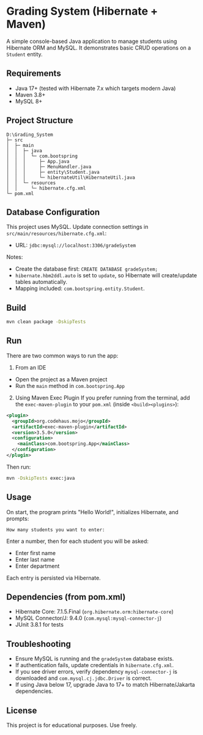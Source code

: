 # Grading System (Hibernate + Maven)

A simple console-based Java application to manage students using Hibernate ORM and MySQL. It demonstrates basic CRUD operations on a `Student` entity.

## Requirements
- Java 17+ (tested with Hibernate 7.x which targets modern Java)
- Maven 3.8+
- MySQL 8+

## Project Structure
```
D:\Grading_System
├─ src
│  ├─ main
│  │  ├─ java
│  │  │  └─ com.bootspring
│  │  │     ├─ App.java
│  │  │     ├─ MenuHandler.java
│  │  │     ├─ entity\Student.java
│  │  │     └─ hibernateUtil\HibernateUtil.java
│  │  └─ resources
│  │     └─ hibernate.cfg.xml
└─ pom.xml
```

## Database Configuration
This project uses MySQL. Update connection settings in `src/main/resources/hibernate.cfg.xml`:
- URL: `jdbc:mysql://localhost:3306/gradeSystem`

Notes:
- Create the database first: `CREATE DATABASE gradeSystem;`
- `hibernate.hbm2ddl.auto` is set to `update`, so Hibernate will create/update tables automatically.
- Mapping included: `com.bootspring.entity.Student`.

## Build
```bash
mvn clean package -DskipTests
```

## Run
There are two common ways to run the app:

1) From an IDE
- Open the project as a Maven project
- Run the `main` method in `com.bootspring.App`

2) Using Maven Exec Plugin
If you prefer running from the terminal, add the `exec-maven-plugin` to your `pom.xml` (inside `<build><plugins>`):
```xml
<plugin>
  <groupId>org.codehaus.mojo</groupId>
  <artifactId>exec-maven-plugin</artifactId>
  <version>3.5.0</version>
  <configuration>
    <mainClass>com.bootspring.App</mainClass>
  </configuration>
</plugin>
```
Then run:
```bash
mvn -DskipTests exec:java
```

## Usage
On start, the program prints "Hello World!", initializes Hibernate, and prompts:
```
How many students you want to enter:
```
Enter a number, then for each student you will be asked:
- Enter first name
- Enter last name
- Enter department

Each entry is persisted via Hibernate.

## Dependencies (from pom.xml)
- Hibernate Core: 7.1.5.Final (`org.hibernate.orm:hibernate-core`)
- MySQL Connector/J: 9.4.0 (`com.mysql:mysql-connector-j`)
- JUnit 3.8.1 for tests

## Troubleshooting
- Ensure MySQL is running and the `gradeSystem` database exists.
- If authentication fails, update credentials in `hibernate.cfg.xml`.
- If you see driver errors, verify dependency `mysql-connector-j` is downloaded and `com.mysql.cj.jdbc.Driver` is correct.
- If using Java below 17, upgrade Java to 17+ to match Hibernate/Jakarta dependencies.

## License
This project is for educational purposes. Use freely.
